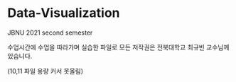 # Data-Visualization

JBNU 2021 second semester

수업시간에 수업을 따라가며 실습한 파일로 모든 저작권은 전북대학교 최규빈 교수님께 있습니다.

(10,11 파일 용량 커서 못올림)

